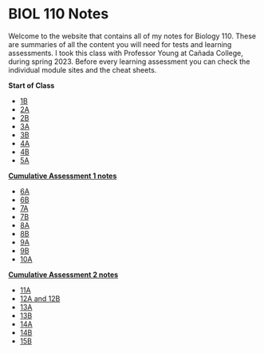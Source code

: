 # BIOL 110 Notes

Welcome to the website that contains all of my notes for Biology 110. These are summaries of all the content you will need for tests and learning assessments. I took this class with Professor Young at Cañada College, during spring 2023. Before every learning assessment you can check the individual module sites and the cheat sheets.

**Start of Class**

* [1B](./1B.html)  
* [2A](./2A.html)  
* [2B](./2B.html)  
* [3A](./3A.html)  
* [3B](./3B.html)  
* [4A](./4A.html)  
* [4B](./4B.html)  
* [5A](./5A.html)  

**[Cumulative Assessment 1 notes](./ca1.md)**

* [6A](./6A.html)
* [6B](./6B.html)
* [7A](./7A.html)
* [7B](./7B.html)
* [8A](./8A.html)
* [8B](./8B.html)
* [9A](./9A.html)
* [9B](./9B.html)
* [10A](./10A.html)

**[Cumulative Assessment 2 notes](./ca2.md)**

* [11A](./11A.html)
* [12A and 12B](./12A.html)
* [13A](./13A.html)
* [13B](./13B.html)
* [14A](./14A.html)
* [14B](./14B.html)
* [15B](./15B.html)
